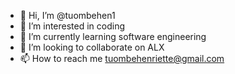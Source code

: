 - 👋 Hi, I’m @tuombehen1
- 👀 I’m interested in coding
- 🌱 I’m currently learning software engineering
- 💞️ I’m looking to collaborate on ALX
- 📫 How to reach me tuombehenriette@gmail.com

<!---
tuombehen1/tuombehen1 is a ✨ special ✨ repository because its `README.md` (this file) appears on your GitHub profile.
You can click the Preview link to take a look at your changes.
--->

